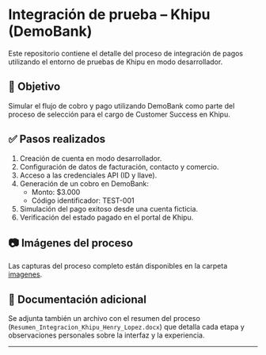 # Integración de prueba – Khipu (DemoBank)

Este repositorio contiene el detalle del proceso de integración de pagos utilizando el entorno de pruebas de Khipu en modo desarrollador.

## 📌 Objetivo

Simular el flujo de cobro y pago utilizando DemoBank como parte del proceso de selección para el cargo de Customer Success en Khipu.

## ✅ Pasos realizados

1. Creación de cuenta en modo desarrollador.
2. Configuración de datos de facturación, contacto y comercio.
3. Acceso a las credenciales API (ID y llave).
4. Generación de un cobro en DemoBank:
   - Monto: $3.000
   - Código identificador: TEST-001
5. Simulación del pago exitoso desde una cuenta ficticia.
6. Verificación del estado pagado en el portal de Khipu.

## 📷 Imágenes del proceso

Las capturas del proceso completo están disponibles en la carpeta [imagenes](imagenes).

## 📄 Documentación adicional

Se adjunta también un archivo con el resumen del proceso (`Resumen_Integracion_Khipu_Henry_Lopez.docx`) que detalla cada etapa y observaciones personales sobre la interfaz y la experiencia.

---
